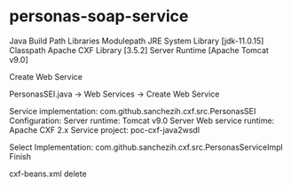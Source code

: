 # personas-soap-service

Java Build Path
    Libraries
        Modulepath
            JRE System Library [jdk-11.0.15]
        Classpath
            Apache CXF Library [3.5.2]
            Server Runtime [Apache Tomcat v9.0]


Create Web Service

PersonasSEI.java -> Web Services -> Create Web Service

Service implementation: com.github.sanchezih.cxf.src.PersonasSEI
Configuration:
    Server runtime: Tomcat v9.0 Server
    Web service runtime: Apache CXF 2.x
    Service project: poc-cxf-java2wsdl

Select Implementation: com.github.sanchezih.cxf.src.PersonasServiceImpl
Finish

cxf-beans.xml
delete  <import resource="classpath:META-INF/cxf/cxf-extension-soap.xml" />